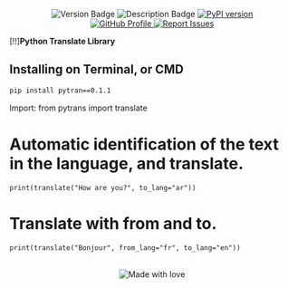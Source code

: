 <p align="center">
  <img src="https://img.shields.io/badge/d9c-PyPI-red" alt="Version Badge">
  <img src="https://img.shields.io/badge/pytran:%20Python%20translating%20library.-8A2B295" alt="Description Badge">
  <a href="https://badge.fury.io/py/pytran">
    <img src="https://badge.fury.io/py/pytran.svg" alt="PyPI version">
  </a>
  <br>
  <a href="https://github.com/kkkik">
    <img src="https://img.shields.io/badge/GitHub-Profile-black?logo=github" alt="GitHub Profile">
  </a>
  <a href="https://t.me/pyd9c">
    <img src="https://img.shields.io/badge/Report%20Issues-Telegram-blue?logo=telegram" alt="Report Issues">
  </a>
</p>

[!!]**Python Translate Library**
## Installing on Terminal, or CMD
```bash
pip install pytran==0.1.1
```
Import: from pytrans import translate

# Automatic identification of the text in the language, and translate.
`print(translate("How are you?", to_lang="ar"))` 

# Translate with from and to.
`print(translate("Bonjour", from_lang="fr", to_lang="en"))`
<br><br>
<p align="center">
  <img src="https://img.shields.io/badge/Made%20with-%20❤️%20by%20kkkik-blue?style=flat&logo=heart" alt="Made with love">
</p>
